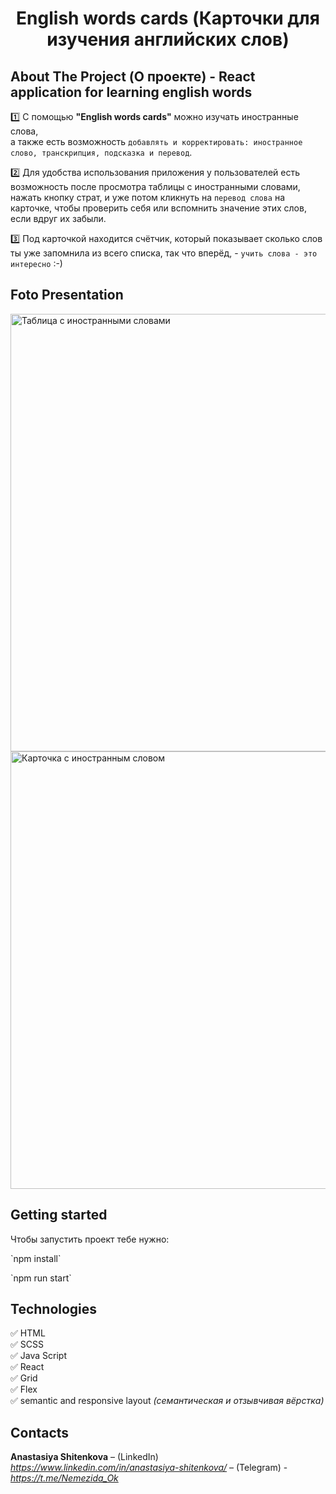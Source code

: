 <h1 align="center">English words cards (Карточки для изучения английских слов)</h1>
<h2>About The Project (О проекте) - React application for learning english words</h2>


1️⃣  С помощью **"English words cards"** можно изучать иностранные слова,   
а также есть возможность `добавлять и корректировать: иностранное слово, транскрипция, подсказка и перевод`.

2️⃣ Для удобства использования приложения у пользователей есть возможность после просмотра таблицы с иностранными словами, нажать кнопку страт, и уже потом кликнуть на `перевод слова` на карточке, чтобы проверить себя или вспомнить значение этих слов, если вдруг их забыли.

3️⃣ Под карточкой находится счётчик, который показывает сколько слов ты уже запомнила из всего списка, так что вперёд, - `учить слова - это интересно` :-)

<h2>Foto Presentation</h2>

<img width="700" alt="Таблица с иностранными словами" src="https://user-images.githubusercontent.com/108290014/224570294-3ed5ce23-44b8-48d0-8832-d8f7cf3bab34.png">
<img width="700" alt="Карточка с иностранным словом" src="https://user-images.githubusercontent.com/108290014/224570415-f5ffc9a2-726a-4f38-b1dd-6363e0e4e637.png">

## Getting started

Чтобы запустить проект тебе нужно:
<p> `npm install`
<p> `npm run start`

<h2>Technologies</h2>

:white_check_mark: HTML    
:white_check_mark: SCSS      
:white_check_mark: Java Script   
:white_check_mark: React       
:white_check_mark: Grid    
:white_check_mark: Flex    
:white_check_mark: semantic and responsive layout *(семантическая и отзывчивая вёрстка)*      

<h2>Contacts</h2>

**Anastasiya Shitenkova** – (LinkedIn) *https://www.linkedin.com/in/anastasiya-shitenkova/* – (Telegram) - *https://t.me/Nemezida_Ok*
